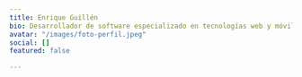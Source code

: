 ```yaml
---
title: Enrique Guillén
bio: Desarrollador de software especializado en tecnologías web y móvil
avatar: "/images/foto-perfil.jpeg"
social: []
featured: false

---
```

